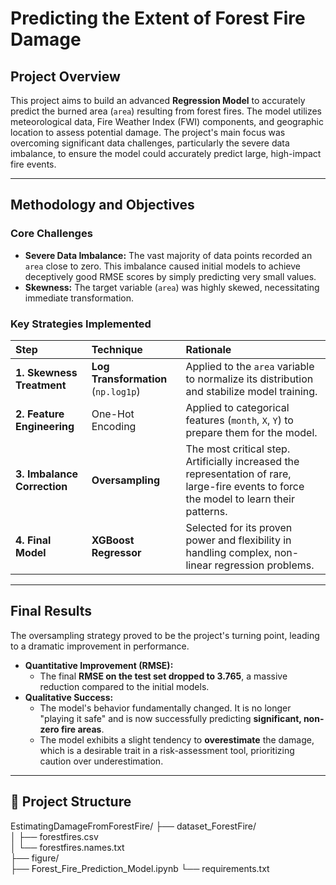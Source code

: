 #  Predicting the Extent of Forest Fire Damage

##  Project Overview

This project aims to build an advanced **Regression Model** to accurately predict the burned area (`area`) resulting from forest fires. The model utilizes meteorological data, Fire Weather Index (FWI) components, and geographic location to assess potential damage. The project's main focus was overcoming significant data challenges, particularly the severe data imbalance, to ensure the model could accurately predict large, high-impact fire events.

---

##  Methodology and Objectives

### **Core Challenges**
* **Severe Data Imbalance:** The vast majority of data points recorded an `area` close to zero. This imbalance caused initial models to achieve deceptively good RMSE scores by simply predicting very small values.
* **Skewness:** The target variable (`area`) was highly skewed, necessitating immediate transformation.

### **Key Strategies Implemented**

| Step | Technique | Rationale |
| :--- | :--- | :--- |
| **1. Skewness Treatment** | **Log Transformation** (`np.log1p`) | Applied to the `area` variable to normalize its distribution and stabilize model training. |
| **2. Feature Engineering** | One-Hot Encoding | Applied to categorical features (`month`, `X`, `Y`) to prepare them for the model. |
| **3. Imbalance Correction** | **Oversampling** | The most critical step. Artificially increased the representation of rare, large-fire events to force the model to learn their patterns. |
| **4. Final Model** | **XGBoost Regressor** | Selected for its proven power and flexibility in handling complex, non-linear regression problems. |

---

##  Final Results

The oversampling strategy proved to be the project's turning point, leading to a dramatic improvement in performance.

* **Quantitative Improvement (RMSE):**
    * The final **RMSE on the test set dropped to 3.765**, a massive reduction compared to the initial models.
* **Qualitative Success:**
    * The model's behavior fundamentally changed. It is no longer "playing it safe" and is now successfully predicting **significant, non-zero fire areas**.
    * The model exhibits a slight tendency to **overestimate** the damage, which is a desirable trait in a risk-assessment tool, prioritizing caution over underestimation.

---

## 📁 Project Structure
EstimatingDamageFromForestFire/
├── dataset_ForestFire/              
│   ├── forestfires.csv               
│   └── forestfires.names.txt         
├── figure/                          
├── Forest_Fire_Prediction_Model.ipynb 
└── requirements.txt                  
